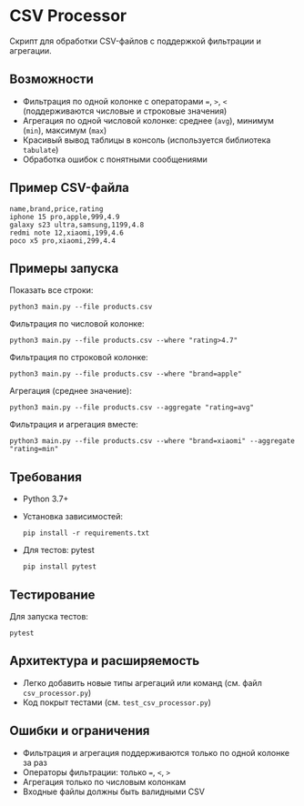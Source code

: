 # CSV Processor

Скрипт для обработки CSV-файлов с поддержкой фильтрации и агрегации.

## Возможности
- Фильтрация по одной колонке с операторами `=`, `>`, `<` (поддерживаются числовые и строковые значения)
- Агрегация по одной числовой колонке: среднее (`avg`), минимум (`min`), максимум (`max`)
- Красивый вывод таблицы в консоль (используется библиотека `tabulate`)
- Обработка ошибок с понятными сообщениями

## Пример CSV-файла
```
name,brand,price,rating
iphone 15 pro,apple,999,4.9
galaxy s23 ultra,samsung,1199,4.8
redmi note 12,xiaomi,199,4.6
poco x5 pro,xiaomi,299,4.4
```

## Примеры запуска

Показать все строки:
```
python3 main.py --file products.csv
```

Фильтрация по числовой колонке:
```
python3 main.py --file products.csv --where "rating>4.7"
```

Фильтрация по строковой колонке:
```
python3 main.py --file products.csv --where "brand=apple"
```

Агрегация (среднее значение):
```
python3 main.py --file products.csv --aggregate "rating=avg"
```

Фильтрация и агрегация вместе:
```
python3 main.py --file products.csv --where "brand=xiaomi" --aggregate "rating=min"
```

## Требования
- Python 3.7+
- Установка зависимостей:
  ```
  pip install -r requirements.txt
  ```

- Для тестов: pytest
  ```
  pip install pytest
  ```

## Тестирование
Для запуска тестов:
```
pytest
```

## Архитектура и расширяемость
- Легко добавить новые типы агрегаций или команд (см. файл `csv_processor.py`)
- Код покрыт тестами (см. `test_csv_processor.py`)

## Ошибки и ограничения
- Фильтрация и агрегация поддерживаются только по одной колонке за раз
- Операторы фильтрации: только `=`, `<`, `>`
- Агрегация только по числовым колонкам
- Входные файлы должны быть валидными CSV
